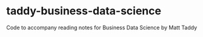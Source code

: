 # taddy-business-data-science
Code to accompany reading notes for Business Data Science by Matt Taddy
